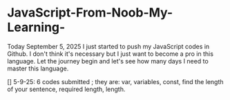 # JavaScript-From-Noob-My-Learning-

Today September 5, 2025 I just started to push my JavaScript codes in Github. I don't think it's necessary but I  just want to become a pro in this language. Let the journey begin and let's see how many days I need to master this language.


[] 5-9-25: 6 codes submitted ; they are: var, variables, const, find the length of your sentence, required length, length.
